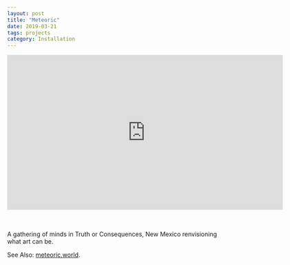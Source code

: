 ```yaml
---
layout: post
title: "Meteoric" 
date: 2019-03-21 
tags: projects 
category: Installation 
---
```


<iframe title="vimeo-player" src="https://player.vimeo.com/video/368196958" width="640" height="360" frameborder="0" allowfullscreen></iframe>

<br>
<br>
<br>

A gathering of minds in Truth or Consequences, New Mexico renvisioning what art can be. 

See Also: [meteoric.world](https://meteoric.world).
